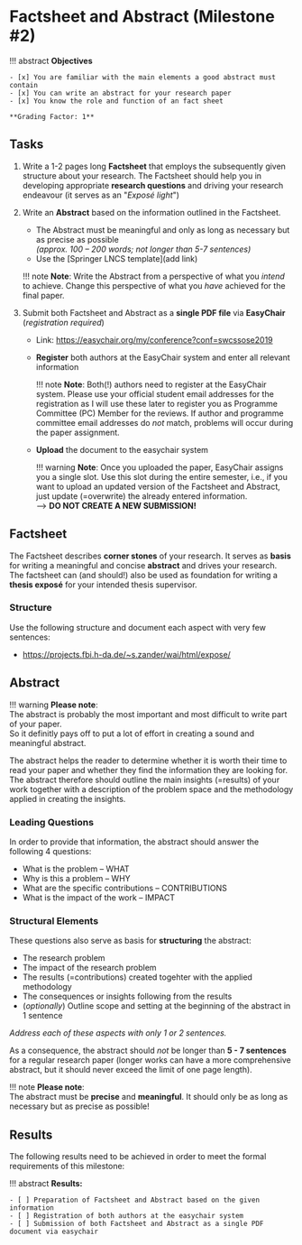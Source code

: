 # Factsheet and Abstract (Milestone #2)

<!-- !!! question
    This milstone will be graded with factor: **1** -->


!!! abstract
    **Objectives**

    - [x] You are familiar with the main elements a good abstract must contain
    - [x] You can write an abstract for your research paper
    - [x] You know the role and function of an fact sheet 

    **Grading Factor: 1**





## Tasks


1. Write a 1-2 pages long **Factsheet** that employs the subsequently given structure about your research.
    The Factsheet should help you in developing appropriate **research questions** and driving your research endeavour (it serves as an "*Exposé light*")

2. Write an **Abstract** based on the information outlined in the Factsheet.
    - The Abstract must be meaningful and only as long as necessary but as precise as possible  
      _(approx. 100 – 200 words; not longer than 5-7 sentences)_
    - Use the [Springer LNCS template](add link)
    
    !!! note
        **Note**: Write the Abstract from a perspective of what you *intend* to achieve. Change this perspective of what you *have* achieved for the final paper.

3. Submit both Factsheet and Abstract as a **single PDF file** via **EasyChair** (_registration required_)  
    - Link: <https://easychair.org/my/conference?conf=swcssose2019>
    - **Register** both authors at the EasyChair system and enter all relevant information
  
        !!! note
            **Note**: Both(!) authors need to register at the EasyChair system. Please use your official student email addresses for the registration as I will use these later to register you as Programme Committee (PC) Member for the reviews. If author and programme committee email addresses do *not* match, problems will occur during the paper assignment.

    - **Upload** the document to the easychair system
        
        !!! warning
            **Note**: Once you uploaded the paper, EasyChair assigns you a single slot. Use this slot during the entire semester, i.e., if you want to upload an updated version of the Factsheet and Abstract, just update (=overwrite) the already entered information.  
            --> __DO NOT CREATE A NEW SUBMISSION!__


## Factsheet

The Factsheet describes **corner stones** of your research. It serves as **basis** for writing a meaningful and concise **abstract** and drives your research. The factsheet can (and should!) also be used as foundation for writing a **thesis exposé** for your intended thesis supervisor.

### Structure

Use the following structure and document each aspect with very few sentences:

- <https://projects.fbi.h-da.de/~s.zander/wai/html/expose/>

<!-- 1. **Title and (optionally) Subheading**
2. **Problem Statement** ie., what is the problem and why is it a problem (the motivation of your work)
3. **Research Questions** ie., what questions will your research provide answers for
    The research questions should be short, precise and concise; they should be tractable, ie., they should be directly answerable 
4. Approach  
    ie., specify what you are planing to do
5. Methodology ie., describe how you conduct your research (ie., the analysis)
6. Results ie., what results or insights are you expecting
7. Sources -->

<!-- Preliminary title

The preliminary title of your research paper. Of course the title can change during the course of your work.

Please note:
The title should reflect the problem statement of your work and it should only be as long as necessary. In order to keep the main title short, use a sub title. Never use very long or complex constructs for your title –  those things only dilute your work's main objective.

The problem statement

The problem statement (often referred to as the motivation) is one of the crucial elements of your exposé. In this section you explain the specific problem your work contemplates on. -->



## Abstract

!!! warning
    **Please note**:  
    The abstract is probably the most important and most difficult to write part of your paper.  
    So it definitly pays off to put a lot of effort in creating a sound and meaningful abstract.

The abstract helps the reader to determine whether it is worth their time to read your paper and whether they find the information they are looking for.
The abstract therefore should outline the main insights (=results) of your work together with a description of the problem space and the methodology applied in creating the insights.

### Leading Questions

In order to provide that information, the abstract should answer the following 4 questions:

- What is the problem – WHAT
- Why is this a problem – WHY
- What are the specific contributions – CONTRIBUTIONS
- What is the impact of the work – IMPACT

### Structural Elements

These questions also serve as basis for **structuring** the abstract: 

- The research problem 
- The impact of the research problem
- The results (=contributions) created togehter with the applied methodology 
- The consequences or insights following from the results
- (*optionally*) Outline scope and setting at the beginning of the abstract in 1 sentence

*Address each of these aspects with only 1 or 2 sentences.*

As a consequence, the abstract should *not* be longer than **5 - 7 sentences** for a regular research paper (longer works can have a more comprehensive abstract, but it should never exceed the limit of one page length).

!!! note
    **Please note**:  
    The abstract must be **precise** and **meaningful**. It should only be as long as necessary but as precise as possible! 



      



## Results

The following results need to be achieved in order to meet the formal requirements of this milestone:

!!! abstract
    __Results:__

    - [ ] Preparation of Factsheet and Abstract based on the given information
    - [ ] Registration of both authors at the easychair system
    - [ ] Submission of both Factsheet and Abstract as a single PDF document via easychair
